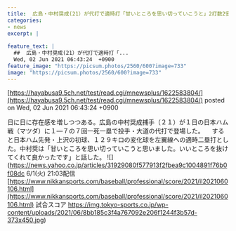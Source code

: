 ```yaml
---
title:  広島・中村奨成(21）が代打で適時打「甘いところを思い切っていこうと」2打数2安打1打点 15試合　.423　0本　3打点　2盗塁  
categories:
- news
excerpt: |
  
feature_text: |
  ##  広島・中村奨成(21）が代打で適時打「...
  Wed, 02 Jun 2021 06:43:24  +0900
feature_image: "https://picsum.photos/2560/600?image=733"
image: "https://picsum.photos/2560/600?image=733"
---
```


[https://hayabusa9.5ch.net/test/read.cgi/mnewsplus/1622583804/](https://hayabusa9.5ch.net/test/read.cgi/mnewsplus/1622583804/)
posted on Wed, 02 Jun 2021 06:43:24  +0900

<!--more-->

日に日に存在感を増しつつある。広島の中村奨成捕手（２１）が１日の日本ハム戦（マツダ）に１—７の７回一死一塁で投手・大道の代打で登場した。 　すると日本ハム先発・上沢の初球、１２９キロの変化球を左翼線への適時二塁打とした。中村奨は「甘いところを思い切っていこうと思いました。いいところを抜けてくれて良かったです」と話した。 ![](https://news.yahoo.co.jp/articles/31929080f577913f2fbea9c1004891f76b0f08dc 6/1(火) 21:03配信 [https://www.nikkansports.com/baseball/professional/score/2021/il2021060106.html](https://www.nikkansports.com/baseball/professional/score/2021/il2021060106.html) 試合スコア https://img.tokyo-sports.co.jp/wp-content/uploads/2021/06/8bb185c3f4a767092e206f1244f3b57d-373x450.jpg)
